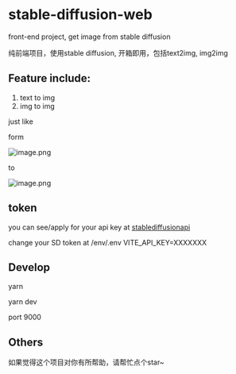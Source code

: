 # stable-diffusion-web
front-end project, get image from stable diffusion

纯前端项目，使用stable diffusion, 开箱即用，包括text2img, img2img

## Feature include:

1. text to img
2. img to img

just like

form 

![image.png](https://cdn.midjourney.com/6e3dfb2e-472a-4b7a-8dc0-f45191f36b5b/0_0.png?)

to

![image.png](https://cdn.stablediffusionapi.com/generations/ab4bef94-3d33-46af-811f-7aca95dcb91f-0.png?)

## token
you can see/apply for your api key at [stablediffusionapi](https://stablediffusionapi.com/settings/api)

change your SD  token at /env/.env
VITE_API_KEY=XXXXXXX


## Develop
yarn

yarn dev

port 9000

## Others
如果觉得这个项目对你有所帮助，请帮忙点个star~

